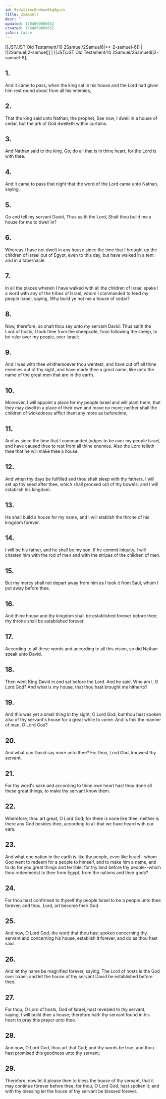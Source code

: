 ```yaml
---
id: 9zdw1itmc8rmhww8kq0gusn
title: 2samuel7
desc: ''
updated: 1704669006652
created: 1704669006652
isDir: false
---
```

[[JST/JST Old Testament/10 2Samuel/2Samuel6|<<-2-samuel-6]] | [[2Samuel|2-samuel]] | [[JST/JST Old Testament/10 2Samuel/2Samuel8|2-samuel-8]]
## 1.
And it came to pass, when the king sat in his house and the Lord had given him rest round about from all his enemies,
## 2.
That the king said unto Nathan, the prophet, See now, I dwell in a house of cedar, but the ark of God dwelleth within curtains.
## 3.
And Nathan said to the king, Go; do all that is in thine heart, for the Lord is with thee.
## 4.
And it came to pass that night that the word of the Lord came unto Nathan, saying,
## 5.
Go and tell my servant David, Thus saith the Lord, Shalt thou build me a house for me to dwell in?
## 6.
Whereas I have not dwelt in any house since the time that I brought up the children of Israel out of Egypt, even to this day, but have walked in a tent and in a tabernacle.
## 7.
In all the places wherein I have walked with all the children of Israel spake I a word with any of the tribes of Israel, whom I commanded to feed my people Israel, saying, Why build ye not me a house of cedar?
## 8.
Now, therefore, so shalt thou say unto my servant David: Thus saith the Lord of hosts, I took thee from the sheepcote, from following the sheep, to be ruler over my people, over Israel;
## 9.
And I was with thee whithersoever thou wentest, and have cut off all thine enemies out of thy sight, and have made thee a great name, like unto the name of the great men that are in the earth.
## 10.
Moreover, I will appoint a place for my people Israel and will plant them, that they may dwell in a place of their own and move no more; neither shall the children of wickedness afflict them any more as beforetime,
## 11.
And as since the time that I commanded judges to be over my people Israel, and have caused thee to rest from all thine enemies. Also the Lord telleth thee that he will make thee a house.
## 12.
And when thy days be fulfilled and thou shalt sleep with thy fathers, I will set up thy seed after thee, which shall proceed out of thy bowels; and I will establish his kingdom.
## 13.
He shall build a house for my name, and I will stablish the throne of his kingdom forever.
## 14.
I will be his father, and he shall be my son. If he commit iniquity, I will chasten him with the rod of men and with the stripes of the children of men.
## 15.
But my mercy shall not depart away from him as I took it from Saul, whom I put away before thee.
## 16.
And thine house and thy kingdom shall be established forever before thee; thy throne shall be established forever.
## 17.
According to all these words and according to all this vision, so did Nathan speak unto David.
## 18.
Then went King David in and sat before the Lord. And he said, Who am I, O Lord God? And what is my house, that thou hast brought me hitherto?
## 19.
And this was yet a small thing in thy sight, O Lord God; but thou hast spoken also of thy servant\'s house for a great while to come. And is this the manner of man, O Lord God?
## 20.
And what can David say more unto thee? For thou, Lord God, knowest thy servant.
## 21.
For thy word\'s sake and according to thine own heart hast thou done all these great things, to make thy servant know them.
## 22.
Wherefore, thou art great, O Lord God; for there is none like thee; neither is there any God besides thee, according to all that we have heard with our ears.
## 23.
And what one nation in the earth is like thy people, even like Israel\--whom God went to redeem for a people to himself, and to make him a name, and to do for you great things and terrible, for thy land before thy people\--which thou redeemedst to thee from Egypt, from the nations and their gods?
## 24.
For thou hast confirmed to thyself thy people Israel to be a people unto thee forever; and thou, Lord, art become their God.
## 25.
And now, O Lord God, the word that thou hast spoken concerning thy servant and concerning his house, establish it forever, and do as thou hast said.
## 26.
And let thy name be magnified forever, saying, The Lord of hosts is the God over Israel; and let the house of thy servant David be established before thee.
## 27.
For thou, O Lord of hosts, God of Israel, hast revealed to thy servant, saying, I will build thee a house; therefore hath thy servant found in his heart to pray this prayer unto thee.
## 28.
And now, O Lord God, thou art that God; and thy words be true, and thou hast promised this goodness unto thy servant;
## 29.
Therefore, now let it please thee to bless the house of thy servant, that it may continue forever before thee; for thou, O Lord God, hast spoken it; and with thy blessing let the house of thy servant be blessed forever.

